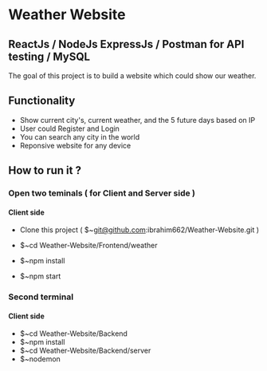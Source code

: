 # Weather Website
## ReactJs / NodeJs ExpressJs / Postman for API testing / MySQL 

The goal of this project is to build a website which could show our weather.

## Functionality

+ Show current city's, current weather, and the 5 future days based on IP
+ User could Register and Login
+ You can search any city in the world
+ Reponsive website for any device

## How to run it ?
### Open two teminals ( for Client and Server side )
#### Client side

+ Clone this project ( $~git@github.com:ibrahim662/Weather-Website.git ) 

+ $~cd Weather-Website/Frontend/weather
+ $~npm install
+ $~npm start

### Second terminal 
#### Client side
+ $~cd Weather-Website/Backend
+ $~npm install
+ $~cd Weather-Website/Backend/server
+ $~nodemon

